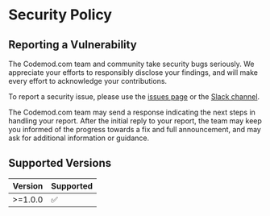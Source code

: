 # Security Policy

## Reporting a Vulnerability

The Codemod.com team and community take security bugs seriously. We appreciate your efforts to responsibly disclose your findings, and will make every effort to acknowledge your contributions.

To report a security issue, please use the [issues page](https://github.com/codemod-com/codemod/issues) or the [Slack channel](https://codemod.com/community).

The Codemod.com team may send a response indicating the next steps in handling your report. After the initial reply to your report, the team may keep you informed of the progress towards a fix and full announcement, and may ask for additional information or guidance.

## Supported Versions

| Version | Supported          |
| ------- | ------------------ |
| >=1.0.0 | :white_check_mark: |
